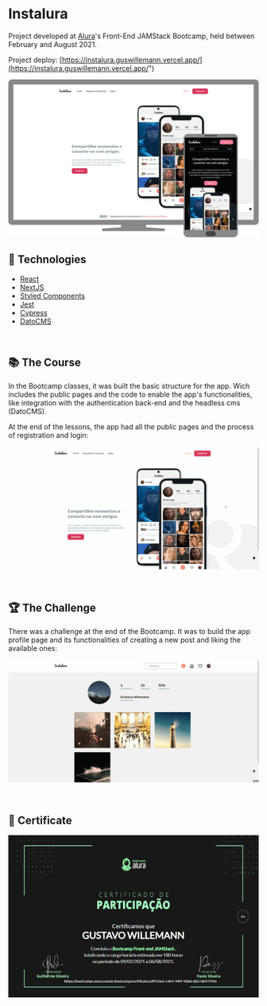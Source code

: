 # Instalura

Project developed at [Alura](https://www.alura.com.br/)'s Front-End JAMStack Bootcamp, held between February and August 2021.

Project deploy: [https://instalura.guswillemann.vercel.app/](https://instalura.guswillemann.vercel.app/")

![Instalura Home page](.github/instalura.png)

## 🧪 Technologies

- [React](https://reactjs.org/)
- [NextJS](https://nextjs.org/)
- [Styled Components](https://styled-components.com/)
- [Jest](https://jestjs.io/)
- [Cypress](https://www.cypress.io/)
- [DatoCMS](https://www.datocms.com/)

<br />

## 📚 The Course

In the Bootcamp classes, it was built the basic structure for the app. Wich includes the public pages and the code to enable the app's functionalities, like integration with the authentication back-end and the headless cms (DatoCMS).

At the end of the lessons, the app had all the public pages and the process of registration and login:

![Registration and Login Gif](.github/registration-login.gif)

<br />

## 🏆 The Challenge

There was a challenge at the end of the Bootcamp. It was to build the app profile page and its functionalities of creating a new post and liking the available ones:

![Profile page Gif](.github/new-post.gif)

<br />

## 📜 Certificate

<a href="https://bootcamps.alura.com.br/bootcamp/certificate/cdf950e6-5469-44f9-98dd-db27d697f09e/">
  <img src=".github/certificate.png" alt="Instalura Home page" />
</a>